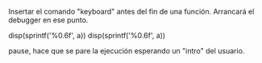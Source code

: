 Insertar el comando "keyboard" antes del fin de una función.
Arrancará el debugger en ese punto.

disp(sprintf('%0.6f', a))
disp(sprintf('%0.6f', a))

pause, hace que se pare la ejecución esperando un "intro" del usuario.
